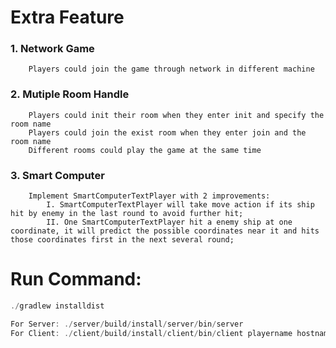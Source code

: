 # Extra Feature

### 1. Network Game
        Players could join the game through network in different machine

### 2. Mutiple Room Handle
        Players could init their room when they enter init and specify the room name
        Players could join the exist room when they enter join and the room name
        Different rooms could play the game at the same time

### 3. Smart Computer
        Implement SmartComputerTextPlayer with 2 improvements:
            I. SmartComputerTextPlayer will take move action if its ship hit by enemy in the last round to avoid further hit;
            II. One SmartComputerTextPlayer hit a enemy ship at one coordinate, it will predict the possible coordinates near it and hits those coordinates first in the next several round;


# Run Command:

```java
./gradlew installdist

For Server: ./server/build/install/server/bin/server
For Client: ./client/build/install/client/bin/client playername hostname   ex:./client/build/install/client/bin/client b 127.0.0.1
